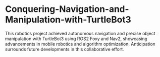 # Conquering-Navigation-and-Manipulation-with-TurtleBot3
This robotics project achieved autonomous navigation and precise object manipulation with TurtleBot3 using ROS2 Foxy and Nav2, showcasing advancements in mobile robotics and algorithm optimization. Anticipation surrounds future developments in this collaborative effort.
